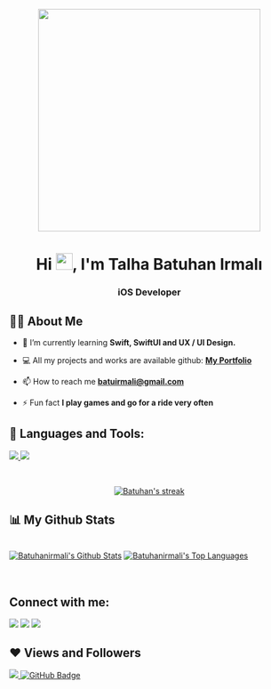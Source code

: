 <p align="center"> 
<a href="#"><img width="400" height="400" src="https://koenig-media.raywenderlich.com/uploads/2016/02/02-feature-how-to-become-freelancer.png" height="175px"/></a>
</p>

<h1 align="center">Hi <img src="https://raw.githubusercontent.com/MartinHeinz/MartinHeinz/master/wave.gif" width="30px">, I'm Talha Batuhan Irmalı</h1>
<h3 align="center"> iOS Developer</h3>


## 🙋‍♂️ About Me

- 🌱 I’m currently learning **Swift, SwiftUI and UX / UI Design.**

- 💻 All my projects and works are available github: **[My Portfolio](https://github.com/Batuhanirmali)**

- 📫 How to reach me **batuirmali@gmail.com**

- ⚡ Fun fact **I play games and go for a ride very often**

## 🚀 Languages and Tools:

<p align="left"> 
    <a href="https://www.swift.org/" target="_blank"> <img src="https://img.icons8.com/color/48/000000/swift.png"/> </a>
    <a href="https://firebase.google.com/" target="_blank"> <img src="https://img.icons8.com/color/48/000000/firebase.png"/> </a>
      
</p>

<!-- [![React Badge](https://img.shields.io/badge/-React-61DBFB?style=for-the-badge&labelColor=black&logo=react&logoColor=61DBFB)](#)  [![Javascript Badge](https://img.shields.io/badge/-Javascript-F0DB4F?style=for-the-badge&labelColor=black&logo=javascript&logoColor=F0DB4F)](#) [![Typescript Badge](https://img.shields.io/badge/-Typescript-007acc?style=for-the-badge&labelColor=black&logo=typescript&logoColor=007acc)](#) [![Nodejs Badge](https://img.shields.io/badge/-Nodejs-3C873A?style=for-the-badge&labelColor=black&logo=node.js&logoColor=3C873A)](#) [![GraphQL Badge](https://img.shields.io/badge/-GraphQl-e535ab?style=for-the-badge&labelColor=black&logo=node.js&logoColor=e535ab)](#) -->
<br/>

<p align="center">
    <a href="https://github.com/Batuhanirmali/github-readme-streak-stats">
        <img title="🔥 Get streak stats for your profile at git.io/streak-stats" alt="Batuhan's streak" src="https://github-readme-streak-stats.herokuapp.com/?user=Batuhanirmali&theme=black-ice&hide_border=true&stroke=0000&background=060A0CD0"/>
    </a>
</p>

## 📊 My Github Stats

  <br/>
    <a href="https://github.com/Batuhanirmali/github-readme-stats"><img alt="Batuhanirmali's Github Stats" src="https://github-readme-stats.vercel.app/api?username=Batuhanirmali&show_icons=true&count_private=true&theme=react&hide_border=true&bg_color=0D1117" /></a>
  <a href="https://github.com/Batuhanirmali/github-readme-stats"><img alt="Batuhanirmali's Top Languages" src="https://github-readme-stats.vercel.app/api/top-langs/?username=Batuhanirmali&langs_count=8&count_private=true&layout=compact&theme=react&hide_border=true&bg_color=0D1117" /></a>
  <br/>

<br/>
<br/>

## Connect with me:
<p align="left">

<a href = "https://www.linkedin.com/in/talhabatuhanirmali/"><img src="https://img.icons8.com/fluent/48/000000/linkedin.png"/></a>
<a href = "https://twitter.com/batuirmali"><img src="https://img.icons8.com/fluent/48/000000/twitter.png"/></a>
<a href = "https://www.instagram.com/batuhanirmali"><img src="https://img.icons8.com/fluent/48/000000/instagram-new.png"/></a>

</p>

## ❤ Views and Followers
<a href="https://github.com/Meghna-DAS/github-profile-views-counter">
    <img src="https://komarev.com/ghpvc/?username=Batuhanirmali">
</a>
<a href="https://github.com/Batuhanirmali?tab=followers"><img src="https://img.shields.io/github/followers/Batuhanirmali?label=Followers&style=social" alt="GitHub Badge"></a>

